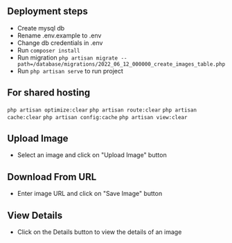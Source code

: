 ## Deployment steps

- Create mysql db
- Rename .env.example to .env
- Change db credentials in .env
- Run `composer install`
- Run migration `php artisan migrate --path=/database/migrations/2022_06_12_000000_create_images_table.php`
- Run `php artisan serve` to run project

## For shared hosting

`
php artisan optimize:clear
`
`
php artisan route:clear
`
`
php artisan cache:clear
`
`
php artisan config:cache
`
`
php artisan view:clear
`
 
## Upload Image
- Select an image and click on "Upload Image" button

## Download From URL
- Enter image URL and click on "Save Image" button

## View Details
- Click on the Details button to view the details of an image